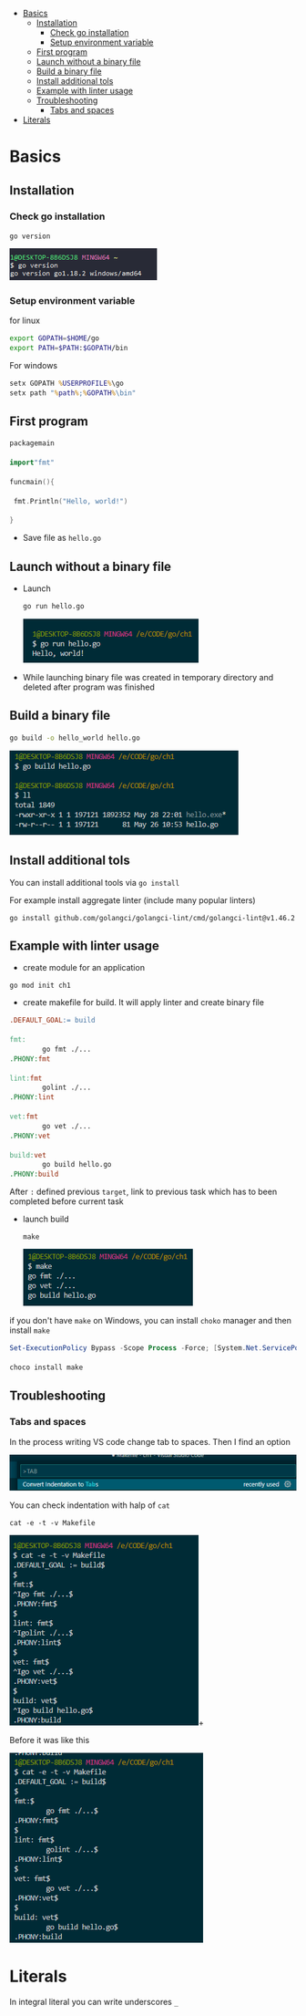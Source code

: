 - [Basics](#basics)
  - [Installation](#installation)
    - [Check go installation](#check-go-installation)
    - [Setup environment variable](#setup-environment-variable)
  - [First program](#first-program)
  - [Launch without a binary file](#launch-without-a-binary-file)
  - [Build a binary file](#build-a-binary-file)
  - [Install additional tols](#install-additional-tols)
  - [Example with linter usage](#example-with-linter-usage)
  - [Troubleshooting](#troubleshooting)
    - [Tabs and spaces](#tabs-and-spaces)
- [Literals](#literals)

# Basics

## Installation

### Check go installation

```
go version
```

![](images/image2.png)

### Setup environment variable

for linux
```bash
export GOPATH=$HOME/go
export PATH=$PATH:$GOPATH/bin
```

For windows
```bat
setx GOPATH %USERPROFILE%\go
setx path "%path%;%GOPATH%\bin"
```

## First program

```go
packagemain

import"fmt"

funcmain(){

 fmt.Println("Hello, world!")

}
```
- Save file as `hello.go`

## Launch without a binary file

- Launch 

    ```bash
    go run hello.go
    ```
    ![](images/image3.png)
- While launching binary file was created in temporary directory and deleted after program was finished


## Build a binary file

```bash
go build -o hello_world hello.go
```

![](images/image1.png)

## Install additional tols

You can install additional tools via `go install`

For example install aggregate linter (include many popular linters)

```
go install github.com/golangci/golangci-lint/cmd/golangci-lint@v1.46.2
```

## Example with linter usage

- create module for an application 

```
go mod init ch1
```

- create makefile for build. It will apply linter and create binary file

```makefile
.DEFAULT_GOAL:= build

fmt:
        go fmt ./...
.PHONY:fmt

lint:fmt
        golint ./...
.PHONY:lint

vet:fmt
        go vet ./...
.PHONY:vet

build:vet
        go build hello.go
.PHONY:build
```

After `:` defined previous `target`, link to previous task which has to been completed before current task

- launch build

  ```
  make
  ```

    ![](images/image7.png)

if you don't have `make` on Windows, you can install `choko` manager and then install `make`

```powershell
Set-ExecutionPolicy Bypass -Scope Process -Force; [System.Net.ServicePointManager]::SecurityProtocol = [System.Net.ServicePointManager]::SecurityProtocol -bor 3072; iex ((New-Object System.Net.WebClient).DownloadString('[https://community.chocolatey.org/install.ps1](https://www.google.com/url?q=https://community.chocolatey.org/install.ps1&sa=D&source=editors&ust=1675178682544290&usg=AOvVaw1Vvl_ZL3FJM_aIM1uyGrzj)'))

choco install make
```

## Troubleshooting

### Tabs and spaces 

In the process writing VS code change tab to spaces. Then I find an option

![](images/image6.png)

You can check indentation with halp of  `cat`

```
cat -e -t -v Makefile
```

![](images/image4.png)+

Before it was like this

![](images/image5.png)


# Literals

In integral literal you can write underscores `_`